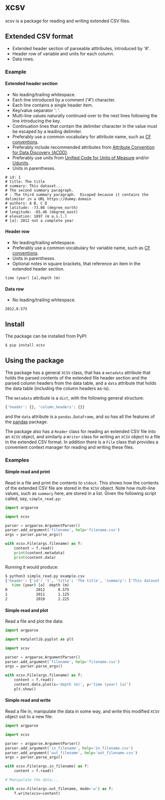 # xcsv

xcsv is a package for reading and writing extended CSV files.

## Extended CSV format

* Extended header section of parseable atttributes, introduced by '#'.
* Header row of variable and units for each column.
* Data rows.

### Example

#### Extended header section

* No leading/trailing whitespace.
* Each line introduced by a comment ('#') character.
* Each line contains a single header item.
* Key/value separator ': '.
* Multi-line values naturally continued over to the next lines following the line introducing the key.
* Continuation lines that contain the delimiter character in the value must be escaped by a leading delimiter.
* Preferably use a common vocabulary for attribute name, such as [CF conventions](http://cfconventions.org/index.html).
* Preferably include recommended attributes from [Attribute Convention for Data Discovery (ACDD)](https://wiki.esipfed.org/Attribute_Convention_for_Data_Discovery_1-3).
* Preferably use units from [Unified Code for Units of Measure](https://ucum.org/ucum.html) and/or [Udunits](https://www.unidata.ucar.edu/software/udunits/).
* Units in parentheses.

```
# id: 1
# title: The title
# summary: This dataset...
# The second summary paragraph.
# : The third summary paragraph.  Escaped because it contains the delimiter in a URL https://dummy.domain
# authors: A B, C D
# latitude: -73.86 (degree_north)
# longitude: -65.46 (degree_east)
# elevation: 1897 (m a.s.l.)
# [a]: 2012 not a complete year
```

#### Header row

* No leading/trailing whitespace.
* Preferably use a common vocabulary for variable name, such as [CF conventions](http://cfconventions.org/index.html).
* Units in parentheses.
* Optional notes in square brackets, that reference an item in the extended header section.

```
time (year) [a],depth (m)
```

#### Data row

* No leading/trailing whitespace.

```
2012,0.575
```

## Install

The package can be installed from PyPI:

```bash
$ pip install xcsv
```

## Using the package

The package has a general `XCSV` class, that has a `metadata` attribute that holds the parsed contents of the extended file header section and the parsed column headers from the data table, and a `data` attribute that holds the data table (including the column headers as-is).

The `metadata` attribute is a `dict`, with the following general structure:

```python
{'header': {}, 'column_headers': {}}
```

and the `data` attribute is a `pandas.DataFrame`, and so has all the features of the [pandas](https://pandas.pydata.org/docs/index.html) package.

The package also has a `Reader` class for reading an extended CSV file into an `XCSV` object, and similarly a `Writer` class for writing an `XCSV` object to a file in the extended CSV format.  In addition there is a `File` class that provides a convenient context manager for reading and writing these files.

### Examples

#### Simple read and print

Read in a file and print the contents to `stdout`.  This shows how the contents of the extended CSV file are stored in the `XCSV` object.  Note how multi-line values, such as `summary` here, are stored in a list.  Given the following script called, say, `simple_read.py`:

```python
import argparse

import xcsv

parser = argparse.ArgumentParser()
parser.add_argument('filename', help='filename.csv')
args = parser.parse_args()

with xcsv.File(args.filename) as f:
    content = f.read()
    print(content.metadata)
    print(content.data)
```

Running it would produce:

```bash
$ python3 simple_read.py example.csv
{'header': {'id': '1', 'title': 'The title', 'summary': ['This dataset...', 'The second summary paragraph.', 'The third summary paragraph.  Escaped because it contains the delimiter in a URL https://dummy.domain'], 'authors': 'A B, C D', 'latitude': {'value': '-73.86', 'units': 'degree_north'}, 'longitude': {'value': '-65.46', 'units': 'degree_east'}, 'elevation': {'value': '1897', 'units': 'm a.s.l.'}, '[a]': '2012 not a complete year'}, 'column_headers': {'time (year) [a]': {'name': 'time', 'units': 'year', 'notes': 'a'}, 'depth (m)': {'name': 'depth', 'units': 'm', 'notes': None}}}
   time (year) [a]  depth (m)
0             2012      0.575
1             2011      1.125
2             2010      2.225
```

#### Simple read and plot

Read a file and plot the data:

```python
import argparse

import matplotlib.pyplot as plt

import xcsv

parser = argparse.ArgumentParser()
parser.add_argument('filename', help='filename.csv')
args = parser.parse_args()

with xcsv.File(args.filename) as f:
    content = f.read()
    content.data.plot(x='depth (m)', y='time (year) [a]')
    plt.show()
```

#### Simple read and write

Read a file in, manipulate the data in some way, and write this modified `XCSV` object out to a new file:

```python
import argparse

import xcsv

parser = argparse.ArgumentParser()
parser.add_argument('in_filename', help='in_filename.csv')
parser.add_argument('out_filename', help='out_filename.csv')
args = parser.parse_args()

with xcsv.File(args.in_filename) as f:
    content = f.read()

# Manipulate the data...

with xcsv.File(args.out_filename, mode='w') as f:
    f.write(xcsv=content)
```

